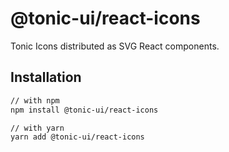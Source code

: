 # @tonic-ui/react-icons

Tonic Icons distributed as SVG React components.

## Installation

```sh
// with npm
npm install @tonic-ui/react-icons

// with yarn
yarn add @tonic-ui/react-icons
```
